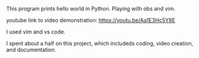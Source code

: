This program prints hello world in Python. Playing with obs and vim.

youtube link to video demonstration:
https://youtu.be/Aa1E3Hc5Y8E

I used vim and vs code.

I spent about a half on this project, which includeds coding, video creation, and documentation.

